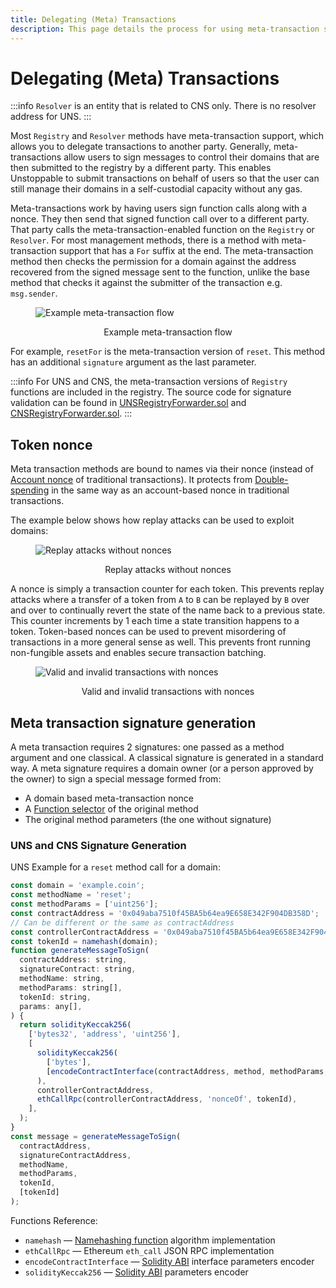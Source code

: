 ```yaml
---
title: Delegating (Meta) Transactions
description: This page details the process for using meta-transaction support, which allows users to delegate transactions to another party.
---
```


# Delegating (Meta) Transactions

:::info
`Resolver` is an entity that is related to CNS only. There is no resolver address for UNS.
:::

Most `Registry` and `Resolver` methods have meta-transaction support, which allows you to delegate transactions to another party. Generally, meta-transactions allow users to sign messages to control their domains that are then submitted to the registry by a different party. This enables Unstoppable to submit transactions on behalf of users so that the user can still manage their domains in a self-custodial capacity without any gas.

Meta-transactions work by having users sign function calls along with a nonce. They then send that signed function call over to a different party. That party calls the meta-transaction-enabled function on the `Registry` or `Resolver`. For most management methods, there is a method with meta-transaction support that has a `For` suffix at the end. The meta-transaction method then checks the permission for a domain against the address recovered from the signed message sent to the function, unlike the base method that checks it against the submitter of the transaction e.g. `msg.sender`.

<figure>

![Example meta-transaction flow](/images/meta-transaction-2112.svg)
	
<figcaption style="text-align: center">Example meta-transaction flow</figcaption>
</figure>

For example, `resetFor` is the meta-transaction version of `reset`. This method has an additional `signature` argument as the last parameter.

:::info
For UNS and CNS, the meta-transaction versions of `Registry`  functions are included in the registry. The source code for signature validation can be found in [UNSRegistryForwarder.sol](https://github.com/unstoppabledomains/uns/blob/main/contracts/metatx/UNSRegistryForwarder.sol) and [CNSRegistryForwarder.sol](https://github.com/unstoppabledomains/uns/blob/main/contracts/metatx/CNSRegistryForwarder.sol).
:::

## Token nonce

Meta transaction methods are bound to names via their nonce (instead of [Account nonce](https://ethereum.stackexchange.com/questions/27432/what-is-nonce-in-ethereum-how-does-it-prevent-double-spending) of traditional transactions). It protects from [Double-spending](https://en.wikipedia.org/wiki/Double-spending) in the same way as an account-based nonce in traditional transactions.

The example below shows how replay attacks can be used to exploit domains:

<figure>

![Replay attacks without nonces](/images/without-nonces-44233.svg)
	
<figcaption style="text-align: center">Replay attacks without nonces</figcaption>
</figure>

A nonce is simply a transaction counter for each token. This prevents replay attacks where a transfer of a token from `A` to `B` can be replayed by `B` over and over to continually revert the state of the name back to a previous state. This counter increments by 1 each time a state transition happens to a token. Token-based nonces can be used to prevent misordering of transactions in a more general sense as well. This prevents front running non-fungible assets and enables secure transaction batching.

<figure>

![Valid and invalid transactions with nonces](/images/nonces-44233.svg)
	
<figcaption style="text-align: center">Valid and invalid transactions with nonces</figcaption>
</figure>

## Meta transaction signature generation

A meta transaction requires 2 signatures: one passed as a method argument and one classical. A classical signature is generated in a standard way. A meta signature requires a domain owner (or a person approved by the owner) to sign a special message formed from:

* A domain based meta-transaction nonce
* A [Function selector](https://solidity.readthedocs.io/en/v0.7.0/abi-spec.html#function-selector) of the original method
* The original method parameters (the one without signature)

### UNS and CNS Signature Generation

UNS Example for a `reset` method call for a domain:

```javascript
const domain = 'example.coin';
const methodName = 'reset';
const methodParams = ['uint256'];
const contractAddress = '0x049aba7510f45BA5b64ea9E658E342F904DB358D';
// Can be different or the same as contractAddress
const controllerContractAddress = '0x049aba7510f45BA5b64ea9E658E342F904DB358D';
const tokenId = namehash(domain);
function generateMessageToSign(
  contractAddress: string,
  signatureContract: string,
  methodName: string,
  methodParams: string[],
  tokenId: string,
  params: any[],
) {
  return solidityKeccak256(
    ['bytes32', 'address', 'uint256'],
    [
      solidityKeccak256(
        ['bytes'],
        [encodeContractInterface(contractAddress, method, methodParams, params)],
      ),
      controllerContractAddress,
      ethCallRpc(controllerContractAddress, 'nonceOf', tokenId),
    ],
  );
}
const message = generateMessageToSign(
  contractAddress,
  signatureContractAddress,
  methodName,
  methodParams,
  tokenId,
  [tokenId]
);
```

Functions Reference:

* `namehash` — [Namehashing function](../getting-started/domain-registry-essentials/namehashing.md) algorithm implementation
* `ethCallRpc` — Ethereum `eth_call` JSON RPC implementation
* `encodeContractInterface` — [Solidity ABI](https://solidity.readthedocs.io/en/v0.7.0/abi-spec.html#argument-encoding) interface parameters encoder
* `solidityKeccak256` — [Solidity ABI](https://solidity.readthedocs.io/en/v0.7.0/abi-spec.html#argument-encoding) parameters encoder
